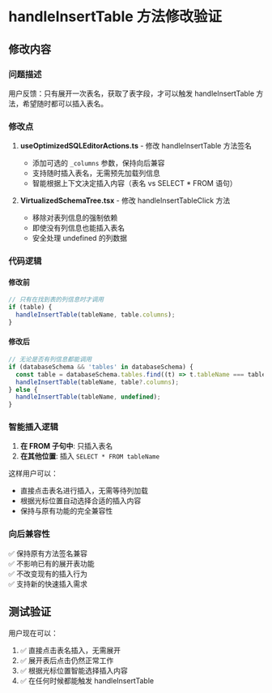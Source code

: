 # handleInsertTable 方法修改验证

## 修改内容

### 问题描述
用户反馈：只有展开一次表名，获取了表字段，才可以触发 handleInsertTable 方法，希望随时都可以插入表名。

### 修改点

1. **useOptimizedSQLEditorActions.ts** - 修改 handleInsertTable 方法签名
   - 添加可选的 `_columns` 参数，保持向后兼容
   - 支持随时插入表名，无需预先加载列信息
   - 智能根据上下文决定插入内容（表名 vs SELECT * FROM 语句）

2. **VirtualizedSchemaTree.tsx** - 修改 handleInsertTableClick 方法
   - 移除对表列信息的强制依赖
   - 即使没有列信息也能插入表名
   - 安全处理 undefined 的列数据

### 代码逻辑

#### 修改前
```typescript
// 只有在找到表的列信息时才调用
if (table) {
  handleInsertTable(tableName, table.columns);
}
```

#### 修改后
```typescript
// 无论是否有列信息都能调用
if (databaseSchema && 'tables' in databaseSchema) {
  const table = databaseSchema.tables.find((t) => t.tableName === tableName);
  handleInsertTable(tableName, table?.columns);
} else {
  handleInsertTable(tableName, undefined);
}
```

### 智能插入逻辑

1. **在 FROM 子句中**: 只插入表名
2. **在其他位置**: 插入 `SELECT * FROM tableName`

这样用户可以：
- 直接点击表名进行插入，无需等待列加载
- 根据光标位置自动选择合适的插入内容
- 保持与原有功能的完全兼容性

### 向后兼容性

✅ 保持原有方法签名兼容  
✅ 不影响已有的展开表功能  
✅ 不改变现有的插入行为  
✅ 支持新的快速插入需求  

## 测试验证

用户现在可以：
1. ✅ 直接点击表名插入，无需展开
2. ✅ 展开表后点击仍然正常工作
3. ✅ 根据光标位置智能选择插入内容
4. ✅ 在任何时候都能触发 handleInsertTable
